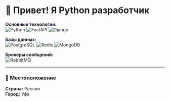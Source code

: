 # 👋 Привет! Я Python разработчик

**Основные технологии:**  
![Python](https://img.shields.io/badge/-Python-333333?style=flat&logo=python) ![FastAPI](https://img.shields.io/badge/-FastAPI-333333?style=flat&logo=fastapi) ![Django](https://img.shields.io/badge/-Django-333333?style=flat&logo=django)  

**Базы данных:**  
![PostgreSQL](https://img.shields.io/badge/-PostgreSQL-333333?style=flat&logo=postgresql) ![Redis](https://img.shields.io/badge/-Redis-333333?style=flat&logo=redis) ![MongoDB](https://img.shields.io/badge/-MongoDB-333333?style=flat&logo=mongodb)  

**Брокеры сообщений:**  
![RabbitMQ](https://img.shields.io/badge/-RabbitMQ-333333?style=flat&logo=rabbitmq)

---

### 📍 Местоположение

**Страна:** Россия  
**Город:** Уфа  



